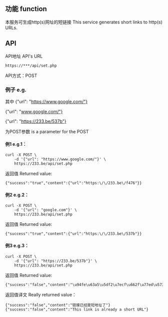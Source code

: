 ## 功能  function
本服务可生成http(s)网址的短链接
This service generates short links to http(s) URLs.

## API

API地址
API's URL
```
https://***/api/set.php
```

API方式：POST

### 例子 e.g.
其中 
{"url": "https://www.google.com/"}

{"url": "www.google.com/"}

{"url": "https://233.be/537b"}

为POST参数
is a parameter for the POST

#### 例1 e.g.1：

```
curl -X POST \
    -d '{"url": "https://www.google.com/"}' \
    https://233.be/api/set.php
```
 返回值 Returned value:
 ```
{"success":"true","content":{"url":"https:\/\/233.be\/f476"}}
```
#### 例2 e.g.2：

```
curl -X POST \
    -d '{"url": "google.com"}' \
    https://233.be/api/set.php
```
返回值 Returned value:
```
{"success":"true","content":{"url":"https:\/\/233.be\/537b"}}
```
#### 例3 e.g.3：

```
curl -X POST \
    -d '{"url": "https://233.be/537b"}' \
    https://233.be/api/set.php
```
返回值 Returned value:

```
{"success":"false","content":"\u94fe\u63a5\u5df2\u7ecf\u662f\u77ed\u5730\u5740\u4e86\u3002"}
```
返回值译文 Really returned value：
```
{"success":"false","content":"链接已经是短地址了"}
{"success":"false","content":"This link is already a short URL"}
```
